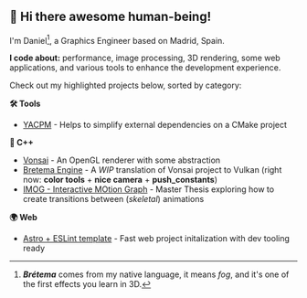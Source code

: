 ## 👋 Hi there awesome human-being!

I'm Daniel[^1], a Graphics Engineer based on Madrid, Spain.

**I code about:** performance, image processing, 3D rendering, some web applications, and various tools to enhance the development experience.

Check out my highlighted projects below, sorted by category:

**🛠️ Tools**
- [YACPM](https://github.com/byBretema/yacpm) - Helps to simplify external dependencies on a CMake project

**🌊 C++**
- [Vonsai](https://github.com/byBretema/vonsai) - An OpenGL renderer with some abstraction
- [Bretema Engine](https://github.com/byBretema/bretema) - A _WIP_ translation of Vonsai project to Vulkan (right now: **color tools** + **nice camera** + **push_constants**)
- [IMOG - Interactive MOtion Graph](https://github.com/byBretema/imog) - Master Thesis exploring how to create transitions between (_skeletal_) animations

**🌍 Web**
- [Astro + ESLint template](https://github.com/byBretema/astro-eslint-template) - Fast web project initalization with dev tooling ready


[^1]: ***Brétema*** comes from my native language, it means _fog_, and it's one of the first effects you learn in 3D.
